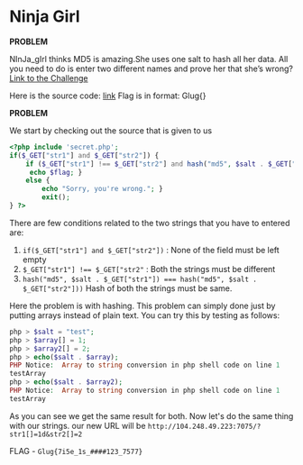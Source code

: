 # Ninja Girl

__PROBLEM__

NInJa_gIrl thinks MD5 is amazing.She uses one salt to hash all her data. All you need to do is enter two different names and prove her that she’s wrong?
[Link to the Challenge](http://104.248.49.223:7075/)

Here is the source code: [link](https://ghostbin.com/paste/seah6)
Flag is in format: Glug{}

__PROBLEM__

We start by checking out the source that is given to us
```php
<?php include 'secret.php';
if($_GET["str1"] and $_GET["str2"]) {
    if ($_GET["str1"] !== $_GET["str2"] and hash("md5", $salt . $_GET["str1"]) === hash("md5", $salt . $_GET["str2"])) {
     echo $flag; }
    else {
        echo "Sorry, you're wrong."; }
        exit();
} ?>
```
There are few conditions related to the two strings that you have to entered are:
1) `if($_GET["str1"] and $_GET["str2"])` : None of the field must be left empty
2) `$_GET["str1"] !== $_GET["str2"` : Both the strings must be different
3) `hash("md5", $salt . $_GET["str1"]) === hash("md5", $salt . $_GET["str2"]))`
    Hash of both the strings must be same.

Here the problem is with hashing. This problem can simply done just by putting arrays instead of plain text. You can try this by testing as follows:
```php
php > $salt = "test";
php > $array[] = 1;
php > $array2[] = 2;
php > echo($salt . $array);
PHP Notice:  Array to string conversion in php shell code on line 1
testArray
php > echo($salt . $array2);
PHP Notice:  Array to string conversion in php shell code on line 1
testArray
```

As you can see we get the same result for both. Now let's do the same thing with our strings.
our new URL will be `http://104.248.49.223:7075/?str1[]=1d&str2[]=2`

FLAG - `Glug{7i5e_1s_####123_7577}`
